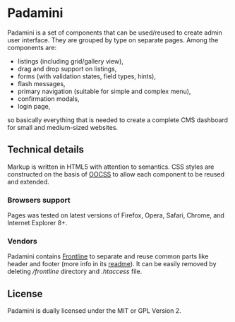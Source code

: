 # Padamini

Padamini is a set of components that can be used/reused to create admin user interface. They are grouped by type on separate pages. Among the components are:

* listings (including grid/gallery view),
* drag and drop support on listings,
* forms (with validation states, field types, hints),
* flash messages,
* primary navigation (suitable for simple and complex menu),
* confirmation modals,
* login page,

so basically everything that is needed to create a complete CMS dashboard for small and medium-sized websites.

## Technical details

Markup is written in HTML5 with attention to semantics. CSS styles are constructed on the basis of [OOCSS](http://oocss.org/) to allow each component to be reused and extended.

### Browsers support

Pages was tested on latest versions of Firefox, Opera, Safari, Chrome, and Internet Explorer 8+.

### Vendors

Padamini contains [Frontline](http://github.com/lamberski/frontline/) to separate and reuse common parts like header and footer (more info in its [readme](https://github.com/lamberski/frontline/blob/master/readme.md)). It can be easily removed by deleting */frontline* directory and *.htaccess* file.

## License

Padamini is dually licensed under the MIT or GPL Version 2.